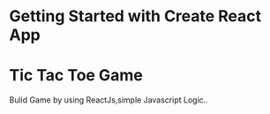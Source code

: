 # Getting Started with Create React App

 # Tic Tac Toe Game
   Bulid Game by using ReactJs,simple Javascript Logic..


